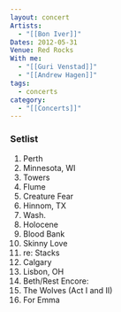 ```yaml
---
layout: concert
Artists:
  - "[[Bon Iver]]"
Dates: 2012-05-31
Venue: Red Rocks
With me:
  - "[[Guri Venstad]]"
  - "[[Andrew Hagen]]"
tags:
  - concerts
category:
  - "[[Concerts]]"
---
```


### Setlist
1. Perth
2. Minnesota, WI
3. Towers
4. Flume
5. Creature Fear
6. Hinnom, TX
7. Wash.
8. Holocene
9. Blood Bank
10. Skinny Love
11. re: Stacks
12. Calgary
13. Lisbon, OH
14. Beth/Rest
Encore:
15. The Wolves (Act I and II)
16. For Emma
